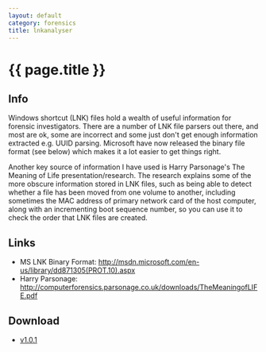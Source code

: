 ```yaml
---
layout: default
category: forensics
title: lnkanalyser
---
```


# {{ page.title }} #

## Info ##

Windows shortcut (LNK) files hold a wealth of useful information for forensic investigators. There are a number of LNK file parsers out there, and most are ok, some are incorrect and some just don't get enough information extracted e.g. UUID parsing. Microsoft have now released the binary file format (see below) which makes it a lot easier to get things right. 

Another key source of information I have used is Harry Parsonage's The Meaning of Life presentation/research. The research explains some of the more obscure information stored in LNK files, such as being able to detect whether a file has been moved from one volume to another, including sometimes the MAC address of primary network card of the host computer, along with an incrementing boot sequence number, so you can use it to check the order that LNK files are created. 

## Links ##

- MS LNK Binary Format: http://msdn.microsoft.com/en-us/library/dd871305(PROT.10).aspx
- Harry Parsonage: http://computerforensics.parsonage.co.uk/downloads/TheMeaningofLIFE.pdf

## Download ## 

- [v1.0.1](/downloads/lnkanalyser.v.1.0.1.zip)
